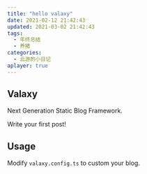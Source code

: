 ```yaml
---
title: "hello valaxy"
date: 2021-02-12 21:42:43
updated: 2021-03-02 21:42:43
tags:
  - 年终总结
  - 养猪
categories:
  - 云游的小日记
aplayer: true
---
```


## Valaxy

Next Generation Static Blog Framework.

Write your first post!

## Usage

Modify `valaxy.config.ts` to custom your blog.
